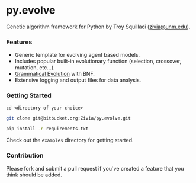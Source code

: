 # py.evolve #

Genetic algorithm framework for Python by Troy Squillaci (zivia@unm.edu).

### Features ###

* Generic template for evolving agent based models.
* Includes popular built-in evolutionary function (selection, crossover, mutation, etc...).
* [Grammatical Evolution](https://en.wikipedia.org/wiki/Grammatical_evolution) with BNF.
* Extensive logging and output files for data analysis.

### Getting Started ###

```
cd <directory of your choice>
```

``` bash
git clone git@bitbucket.org:Zivia/py.evolve.git
```

``` bash
pip install -r requirements.txt
```

Check out the `examples` directory for getting started.

### Contribution ###

Please fork and submit a pull request if you've created a feature that you think should be added.